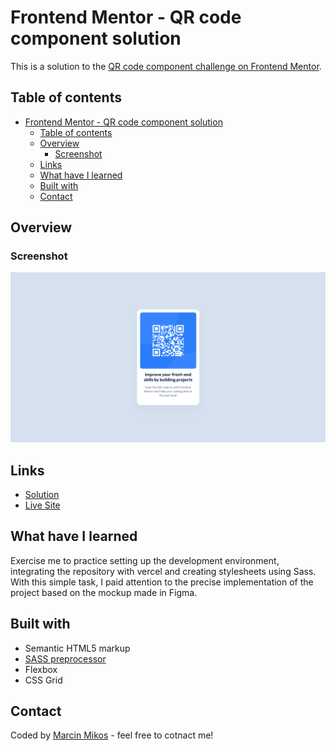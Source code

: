 # Frontend Mentor - QR code component solution

This is a solution to the [QR code component challenge on Frontend Mentor](https://www.frontendmentor.io/challenges/qr-code-component-iux_sIO_H).

## Table of contents

- [Frontend Mentor - QR code component solution](#frontend-mentor---qr-code-component-solution)
  - [Table of contents](#table-of-contents)
  - [Overview](#overview)
    - [Screenshot](#screenshot)
  - [Links](#links)
  - [What have I learned](#what-have-i-learned)
  - [Built with](#built-with)
  - [Contact](#contact)

## Overview

### Screenshot

![](images/screenshot.png)

## Links

- [Solution](https://github.com/M-Mikos/frontend-mentor-qr-code-component)
- [Live Site](https://marcin-m-frontend-mentor-qr-code-component.vercel.app/)

## What have I learned

Exercise me to practice setting up the development environment, integrating the repository with vercel and creating stylesheets using Sass. With this simple task, I paid attention to the precise implementation of the project based on the mockup made in Figma.

## Built with

- Semantic HTML5 markup
- [SASS preprocessor](https://sass-lang.com/)
- Flexbox
- CSS Grid

## Contact

Coded by [Marcin Mikos](mailto:mikos.marcin.m@gmail.com) - feel free to cotnact me!
